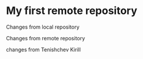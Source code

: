 # My first remote repository

Changes from local repository

Changes from remote repository

changes from Tenishchev Kirill